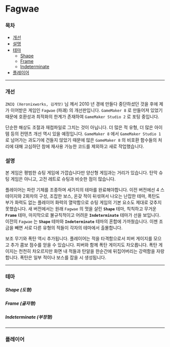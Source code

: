 # Fagwae

### 목차

- [개선](https://github.com/iconstudio/Fagwae#개선)
- [설명](https://github.com/iconstudio/Fagwae#설명)
- [테마](https://github.com/iconstudio/Fagwae#테마)
  - [Shape](https://github.com/iconstudio/Fagwae#shape-도형)
  - [Frame](https://github.com/iconstudio/Fagwae#frame-골자형)
  - [Indeterminate](https://github.com/iconstudio/Fagwae#indeterminate-부정형)
- [플레이어](https://github.com/iconstudio/Fagwae#플레이어)

------

### 개선

 `ZNIQ (Xeronixworks, 김게맛)` 님 께서 2010 년 경에 만들다 중단하셨던 것을 후에 제가 이어받은 게임인 `Fagwae` (파괘) 의 개선판입니다. `GameMaker 8` 로 만들어져 있었기 때문에 호환성과 최적화의 한계가 존재하여 `GameMaker Studio 2` 로 포팅 중입니다.

 단순한 해상도 조절과 재컴파일로 그치는 것이 아닙니다. 더 많은 적 유형, 더 많은 아이템 등의 컨텐츠 개선 역시 있을 예정입니다. `GameMaker 8` 에서 `GameMaker Studio 1` 로 넘어가는 과도기에 건들지 않았기 때문에 많은 `GameMaker 8` 의 비호환 함수들의 처리에 대해 고심하던 참에 재사용 가능한 코드를 제외하고 새로 작업했습니다.

### 설명

  본 게임은 평범한 슈팅 게임에 가깝습니다만 양산형 게임과는 거리가 있습니다. 탄막 슈팅 게임은 아니고, 고전 레트로 슈팅과 비슷한 점이 많습니다.

 플레이어는 파란 기체를 조종하며 세가지의 테마를 완료해야합니다. 이전 버전에선 4 스테이지와 2회차의 구성, 조잡한 보스, 온갖 적이 뒤섞여서 나오는 난잡한 테마, 폭탄도 부가 화력도 없는 플레이어 화력의 열악함으로 슈팅 게임의 기본 요소도 제대로 갖추지 못했습니다. 새 버전에서는 원래 `Fagwae` 의 멋을 살린 **`Shape`** 테마, 칙칙하고 무거운 **`Frame`** 테마, 마지막으로 불규칙적이고 어려운 **`Indeterminate`** 테마가 선을 보입니다. 이전의 `Fagwae` 는 **`Shape`** 테마와 **`Indeterminate`** 테마의 혼합에 가까웠습니다. 이젠 조금을 빼면 서로 다른 유형의 적들이 각자의 테마에서 출몰합니다.

보조 무기와 폭탄 역시 추가됩니다. 플레이어는 적을 타격함으로서 피버 게이지를 모으고 추가 콤보 점수를 얻을 수 있습니다. 피버와 함께 폭탄 게이지도 차오릅니다. 폭탄 게이지는 천천히 차오르지만 화면 내 적들과 탄알을 한순간에 뒤집어버리는 강력함을 자랑합니다. 폭탄은 일부 적이나 보스를 잡을 시 생성됩니다.

------

### 테마

##### Shape (도형)



##### Frame (골자형)



##### Indeterminate (부정형)

------

### 플레이어

